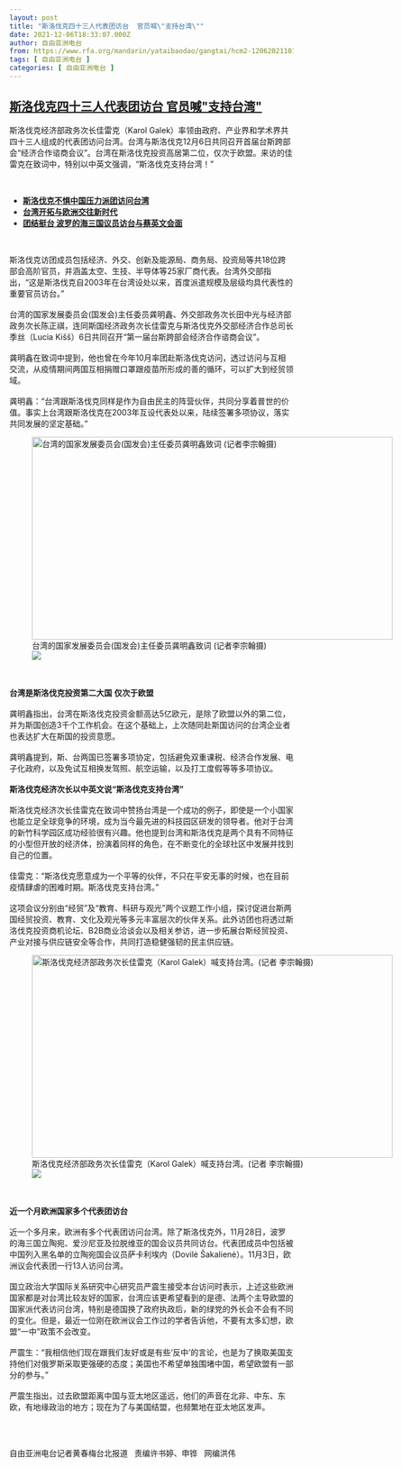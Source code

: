 ```yaml
---
layout: post
title: "斯洛伐克四十三人代表团访台  官员喊\"支持台湾\""
date: 2021-12-06T18:33:07.000Z
author: 自由亚洲电台
from: https://www.rfa.org/mandarin/yataibaodao/gangtai/hcm2-12062021101746.html
tags: [ 自由亚洲电台 ]
categories: [ 自由亚洲电台 ]
---
```

<!--1638815587000-->
[斯洛伐克四十三人代表团访台  官员喊"支持台湾"](https://www.rfa.org/mandarin/yataibaodao/gangtai/hcm2-12062021101746.html)
------

<div>
<p></p><p>斯洛伐克经济部政务次长佳雷克（<span>Karol Galek</span><span>）率领由政府、产业界和学术界共四十三</span><span></span><span>人组成的代表团访问台湾。台湾与斯洛伐克12月</span><span>6</span><span>日共同召开首届台斯跨部会</span><span>“</span><span>经济合作谘商会议</span><span>”</span><span>。台湾在斯洛伐克投资高居第二位，仅次于欧盟。来访的佳雷克在致词中，特别以中英文强调，</span><span>“</span><span>斯洛伐克支持台湾！</span><span>”</span><a href="https://www.rfa.org/mandarin/Xinwen/7-12052021153439.html"><strong></strong></a></p><p><br/></p><ul><li><a href="https://www.rfa.org/mandarin/Xinwen/7-12052021153439.html"><strong>斯洛伐克不惧中国压力派团访问台湾</strong></a></li><li><strong><a href="https://www.rfa.org/mandarin/yataibaodao/gangtai/cl2-11082021134604.html">台湾开拓与欧洲交往新时代</a></strong></li><li><strong><a href="https://www.rfa.org/mandarin/yataibaodao/gangtai/hx1-11292021081802.html">团结挺台 波罗的海三国议员访台与蔡英文会面</a></strong></li></ul><p><br/></p><p>斯洛伐克访团成员包括经济、外交、创新及能源局、商务局、投资局等共<span>18</span><span>位跨部会高阶官员，并涵盖太空、生技、半导体等</span><span>25</span><span>家厂商代表。台湾外交部指出，</span><span>“</span><span>这是斯洛伐克自</span><span>2003</span><span>年在台湾设处以来，首度派遣规模及层级均具代表性的重要官员访台。</span><span>”<br/><br/><span>台湾的国家发展委员会</span></span><span>(</span><span>国发会</span><span>)</span><span>主任委员龚明鑫、外交部政务次长田中光与经济部政务次长陈正祺，连同斯国经济政务次长佳雷克与斯洛伐克外交部经济合作总司长季丝（</span><span>Lucia Kišš</span><span>）</span><span>6</span><span>日共同召开</span><span>“</span><span>第一届台斯跨部会经济合作谘商会议</span><span>”</span><span>。</span><span><br/><br/><span>龚明鑫在致词中提到，他也曾在今年</span></span><span>10</span><span>月率团赴斯洛伐克访问，透过访问与互相交流，从疫情期间两国互相捐赠口罩跟疫苗所形成的善的循环，可以扩大到经贸领域。</span><span><br/><br/><span>龚明鑫：</span></span><span>“</span><span>台湾跟斯洛伐克同样是作为自由民主的阵营伙伴，共同分享着普世的价值。事实上台湾跟斯洛伐克在</span><span>2003</span><span>年互设代表处以来，陆续签署多项协议，落实共同发展的坚定基础。</span><span>”</span></p><p><span><figure class="image-richtext image-inline captioned" style="width:640px;"><img alt="台湾的国家发展委员会(国发会)主任委员龚明鑫致词 (记者李宗翰摄)" height="360" src="https://www.rfa.org/mandarin/yataibaodao/gangtai/hcm2-12062021101746.html/hcm21206a.jpg/@@images/ff40a978-78ed-425d-b167-d7c87a4bb4bf.jpeg" title="hcm21206a.jpg" width="640"/><figcaption class="image-caption">台湾的国家发展委员会(国发会)主任委员龚明鑫致词 (记者李宗翰摄)</figcaption><small></small><div id="zoomattribute"><a data-caption="台湾的国家发展委员会(国发会)主任委员龚明鑫致词 (记者李宗翰摄)" data-fancybox="" href="https://www.rfa.org/mandarin/yataibaodao/gangtai/hcm2-12062021101746.html/hcm21206a.jpg" id="single_image" title="台湾的国家发展委员会(国发会)主任委员龚明鑫致词 (记者李宗翰摄)"><img src="/++plone++rfa-resources/img/icon-zoom.png"/></a></div></figure><br/><br/><strong>台湾是斯洛伐克投资第二大国</strong></span> <strong>仅次于欧盟</strong><span><br/><br/><span>龚明鑫指出，台湾在斯洛伐克投资金额高达</span></span><span>5</span><span>亿欧元，是除了欧盟以外的第二位，并为斯国创造</span><span>3</span><span>千个工作机会。在这个基础上，上次随同赴斯国访问的台湾企业者也表达扩大在斯国的投资意愿。</span><span><br/><br/><span>龚明鑫提到，斯、台两国已签署多项协定，包括避免双重课税、经济合作发展、电子化政府，以及免试互相换发驾照、航空运输，以及打工度假等等多项协议。</span></span><span><br/><br/><strong>斯洛伐克经济次长以中英文说</strong></span><strong><span>“</span></strong><strong><span>斯洛伐克支持台湾</span></strong><strong><span>”</span></strong><span><br/><br/><span>斯洛伐克经济次长佳雷克在致词中赞扬台湾是一个成功的例子，即使是一个小国家也能立足全球竞争的环境，成为当今最先进的科技园区研发的领导者。他对于台湾的新竹科学园区成功经验很有兴趣。他也提到台湾和斯洛伐克是两个具有不同特征的小型但开放的经济体，扮演着同样的角色，在不断变化的全球社区中发展并找到自己的位置。</span></span><span><br/><br/><span>佳雷克：</span></span><span>“</span><span>斯洛伐克愿意成为一个平等的伙伴，不只在平安无事的时候，也在目前疫情肆虐的困难时期。斯洛伐克支持台湾。</span><span>”<br/><br/><span>这项会议分别由</span></span><span>“</span><span>经贸</span><span>”</span><span>及</span><span>“</span><span>教育、科研与观光</span><span>”</span><span>两个议题工作小组，探讨促进台斯两国经贸投资、教育、文化及观光等多元丰富层次的伙伴关系。此外访团也将透过斯洛伐克投资商机论坛、</span><span>B2B</span><span>商业洽谈会以及相关参访，进一步拓展台斯经贸投资、产业对接与供应链安全等合作，共同打造稳健强韧的民主供应链。</span></p><p><span><figure class="image-richtext image-inline captioned" style="width:640px;"><img alt="斯洛伐克经济部政务次长佳雷克（Karol Galek）喊支持台湾。(记者 李宗翰摄)" height="360" src="https://www.rfa.org/mandarin/yataibaodao/gangtai/hcm2-12062021101746.html/hcm21206.jpg/@@images/3262aae6-8e40-4371-ba40-7366593fb024.jpeg" title="hcm21206.jpg" width="640"/><figcaption class="image-caption">斯洛伐克经济部政务次长佳雷克（Karol Galek）喊支持台湾。(记者 李宗翰摄)</figcaption><small></small><div id="zoomattribute"><a data-caption="斯洛伐克经济部政务次长佳雷克（Karol Galek）喊支持台湾。(记者 李宗翰摄)" data-fancybox="" href="https://www.rfa.org/mandarin/yataibaodao/gangtai/hcm2-12062021101746.html/hcm21206.jpg" id="single_image" title="斯洛伐克经济部政务次长佳雷克（Karol Galek）喊支持台湾。(记者 李宗翰摄)"><img src="/++plone++rfa-resources/img/icon-zoom.png"/></a></div></figure><br/><br/><strong>近一个月欧洲国家多个代表团访台</strong></span><span><br/><br/><span>近一个多月来，欧洲有多个代表团访问台湾。除了斯洛伐克外，</span></span><span>11</span><span>月</span><span>28</span><span>日，波罗的海三国立陶宛、爱沙尼亚及拉脱维亚的国会议员共同访台。代表团成员中包括被中国列入黑名单的立陶宛国会议员萨卡利埃内（</span><span>Dovilė Šakalienė</span><span>）。</span><span>11</span><span>月</span><span>3</span><span>日，欧洲议会代表团一行</span><span>13</span><span>人访问台湾。</span><span><br/><br/><span>国立政治大学国际关系研究中心研究员严震生接受本台访问时表示，上述这些欧洲国家都是对台湾比较友好的国家，台湾应该更希望看到的是德、法两个主导欧盟的国家派代表访问台湾</span>，特别是德国换了政府执政后，新的绿党的外长会不会有不同的变化。但是，最近一位刚在欧洲议会工作过的学者告诉他，不要有太多幻想，欧盟</span><span>“</span><span>一中</span><span>”</span><span>政策不会改变。</span><span><br/><br/><span>严震生：</span></span><span>“</span><span>我相信他们现在跟我们友好或是有些</span><span>‘</span><span>反中</span><span>’</span><span>的言论，也是为了换取美国支持他们对俄罗斯采取更强硬的态度；美国也不希望单独围堵中国，希望欧盟有一部分的参与。</span><span>”<br/><br/><span>严震生指出，过去欧盟距离中国与亚太地区遥远，他们的声音在北非、中东、东欧，有地缘政治的地方；现在为了与美国结盟，也频繁地在亚太地区发声。</span></span><span><br/><p><br/></p><p><br/>自由亚洲电台记者黄春梅台北报道   责编许书婷、申铧   网编洪伟<br/></p></span></p>
</div>
